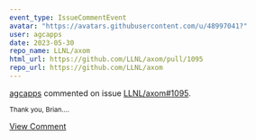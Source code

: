 ```yaml
---
event_type: IssueCommentEvent
avatar: "https://avatars.githubusercontent.com/u/48997041?"
user: agcapps
date: 2023-05-30
repo_name: LLNL/axom
html_url: https://github.com/LLNL/axom/pull/1095
repo_url: https://github.com/LLNL/axom
---
```


<a href='https://github.com/agcapps' target='_blank'>agcapps</a> commented on issue <a href='https://github.com/LLNL/axom/pull/1095' target='_blank'>LLNL/axom#1095</a>.

<small>Thank you, Brian....</small>

<a href='https://github.com/LLNL/axom/pull/1095' target='_blank'>View Comment</a>